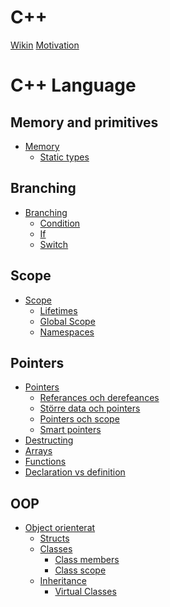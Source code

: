<!-- This is where we write all required links so that the prosessor knows what to do-->
# C++
[Wikin](./begining/wiki.md)
[Motivation](./begining/motivation.md)
# C++ Language
## Memory and primitives
- [Memory](./memory.md)
    - [Static types]()
## Branching
- [Branching]()
    - [Condition]()
    - [If]()
    - [Switch]()
## Scope
- [Scope]()
    - [Lifetimes]()
    - [Global Scope]()
    - [Namespaces]()
## Pointers
- [Pointers]()
    - [Referances och derefeances]()
    - [Större data och pointers]()
    - [Pointers och scope]()
    - [Smart pointers]()
- [Destructing]()
- [Arrays]()
- [Functions]()
- [Declaration vs definition]()
## OOP
- [Object orienterat]()
    - [Structs]()
    - [Classes]()
        - [Class members]()
        - [Class scope]()
    - [Inheritance]()
        - [Virtual Classes]()

